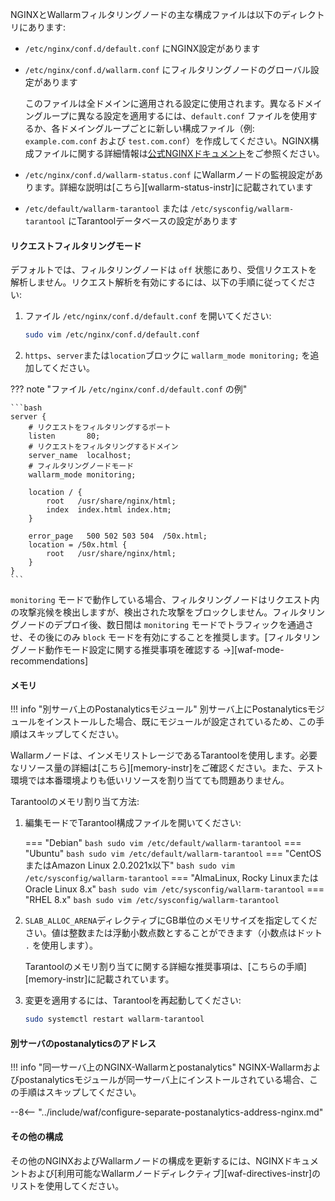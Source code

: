 NGINXとWallarmフィルタリングノードの主な構成ファイルは以下のディレクトリにあります:

* `/etc/nginx/conf.d/default.conf` にNGINX設定があります
* `/etc/nginx/conf.d/wallarm.conf` にフィルタリングノードのグローバル設定があります

    このファイルは全ドメインに適用される設定に使用されます。異なるドメイングループに異なる設定を適用するには、`default.conf` ファイルを使用するか、各ドメイングループごとに新しい構成ファイル（例: `example.com.conf` および `test.com.conf`）を作成してください。NGINX構成ファイルに関する詳細情報は[公式NGINXドキュメント](https://nginx.org/en/docs/beginners_guide.html)をご参照ください。
* `/etc/nginx/conf.d/wallarm-status.conf` にWallarmノードの監視設定があります。詳細な説明は[こちら][wallarm-status-instr]に記載されています
* `/etc/default/wallarm-tarantool` または `/etc/sysconfig/wallarm-tarantool` にTarantoolデータベースの設定があります

#### リクエストフィルタリングモード

デフォルトでは、フィルタリングノードは `off` 状態にあり、受信リクエストを解析しません。リクエスト解析を有効にするには、以下の手順に従ってください:

1. ファイル `/etc/nginx/conf.d/default.conf` を開いてください:

    ```bash
    sudo vim /etc/nginx/conf.d/default.conf
    ```
2. `https`、`server`または`location`ブロックに `wallarm_mode monitoring;` を追加してください。

??? note "ファイル `/etc/nginx/conf.d/default.conf` の例"

    ```bash
    server {
        # リクエストをフィルタリングするポート
        listen       80;
        # リクエストをフィルタリングするドメイン
        server_name  localhost;
        # フィルタリングノードモード
        wallarm_mode monitoring;

        location / {
            root   /usr/share/nginx/html;
            index  index.html index.htm;
        }

        error_page   500 502 503 504  /50x.html;
        location = /50x.html {
            root   /usr/share/nginx/html;
        }
    }
    ```

`monitoring` モードで動作している場合、フィルタリングノードはリクエスト内の攻撃兆候を検出しますが、検出された攻撃をブロックしません。フィルタリングノードのデプロイ後、数日間は `monitoring` モードでトラフィックを通過させ、その後にのみ `block` モードを有効にすることを推奨します。[フィルタリングノード動作モード設定に関する推奨事項を確認する →][waf-mode-recommendations]

#### メモリ

!!! info "別サーバ上のPostanalyticsモジュール"
    別サーバ上にPostanalyticsモジュールをインストールした場合、既にモジュールが設定されているため、この手順はスキップしてください。

Wallarmノードは、インメモリストレージであるTarantoolを使用します。必要なリソース量の詳細は[こちら][memory-instr]をご確認ください。また、テスト環境では本番環境よりも低いリソースを割り当てても問題ありません。

Tarantoolのメモリ割り当て方法:

1. 編集モードでTarantool構成ファイルを開いてください:

    === "Debian"
        ``` bash
        sudo vim /etc/default/wallarm-tarantool
        ```
    === "Ubuntu"
        ``` bash
        sudo vim /etc/default/wallarm-tarantool
        ```
    === "CentOSまたはAmazon Linux 2.0.2021x以下"
        ``` bash
        sudo vim /etc/sysconfig/wallarm-tarantool
        ```
    === "AlmaLinux, Rocky LinuxまたはOracle Linux 8.x"
        ``` bash
        sudo vim /etc/sysconfig/wallarm-tarantool
        ```
    === "RHEL 8.x"
        ``` bash
        sudo vim /etc/sysconfig/wallarm-tarantool
        ```
2. `SLAB_ALLOC_ARENA`ディレクティブにGB単位のメモリサイズを指定してください。値は整数または浮動小数点数とすることができます（小数点はドット `.` を使用します）。

    Tarantoolのメモリ割り当てに関する詳細な推奨事項は、[こちらの手順][memory-instr]に記載されています。
3. 変更を適用するには、Tarantoolを再起動してください:

    ```bash
    sudo systemctl restart wallarm-tarantool
    ```

#### 別サーバのpostanalyticsのアドレス

!!! info "同一サーバ上のNGINX-Wallarmとpostanalytics"
    NGINX-Wallarmおよびpostanalyticsモジュールが同一サーバ上にインストールされている場合、この手順はスキップしてください。

--8<-- "../include/waf/configure-separate-postanalytics-address-nginx.md"

#### その他の構成

その他のNGINXおよびWallarmノードの構成を更新するには、NGINXドキュメントおよび[利用可能なWallarmノードディレクティブ][waf-directives-instr]のリストを使用してください。